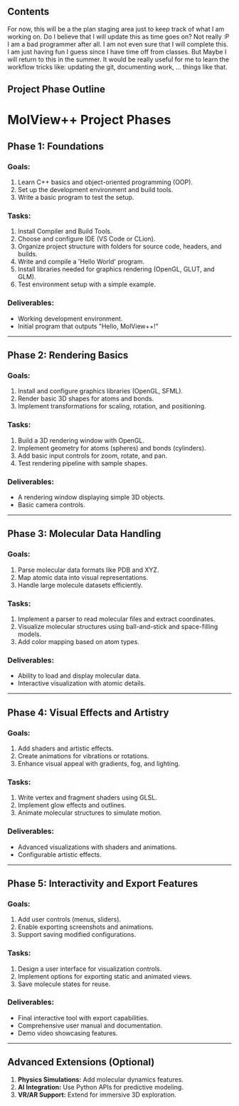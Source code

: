 ## Contents
For now, this will be a the plan staging area just to keep track of what I am working on. Do I believe that I will update this as time goes on? Not really :P I am a bad programmer after all. I am not even sure that I will complete this. I am just having fun I guess since I have time off from classes. But Maybe I will return to this in the summer. It would be really useful for me to learn the workflow tricks like: updating the git, documenting work, ... things like that. 

## Project Phase Outline

# MolView++ Project Phases

## Phase 1: Foundations
### Goals:
1. Learn C++ basics and object-oriented programming (OOP).
2. Set up the development environment and build tools.
3. Write a basic program to test the setup.

### Tasks:
1. Install Compiler and Build Tools.
2. Choose and configure IDE (VS Code or CLion).
3. Organize project structure with folders for source code, headers, and builds.
4. Write and compile a 'Hello World' program.
5. Install libraries needed for graphics rendering (OpenGL, GLUT, and GLM).
6. Test environment setup with a simple example.

### Deliverables:
- Working development environment.
- Initial program that outputs "Hello, MolView++!"

---

## Phase 2: Rendering Basics
### Goals:
1. Install and configure graphics libraries (OpenGL, SFML).
2. Render basic 3D shapes for atoms and bonds.
3. Implement transformations for scaling, rotation, and positioning.

### Tasks:
1. Build a 3D rendering window with OpenGL.
2. Implement geometry for atoms (spheres) and bonds (cylinders).
3. Add basic input controls for zoom, rotate, and pan.
4. Test rendering pipeline with sample shapes.

### Deliverables:
- A rendering window displaying simple 3D objects.
- Basic camera controls.

---

## Phase 3: Molecular Data Handling
### Goals:
1. Parse molecular data formats like PDB and XYZ.
2. Map atomic data into visual representations.
3. Handle large molecule datasets efficiently.

### Tasks:
1. Implement a parser to read molecular files and extract coordinates.
2. Visualize molecular structures using ball-and-stick and space-filling models.
3. Add color mapping based on atom types.

### Deliverables:
- Ability to load and display molecular data.
- Interactive visualization with atomic details.

---

## Phase 4: Visual Effects and Artistry
### Goals:
1. Add shaders and artistic effects.
2. Create animations for vibrations or rotations.
3. Enhance visual appeal with gradients, fog, and lighting.

### Tasks:
1. Write vertex and fragment shaders using GLSL.
2. Implement glow effects and outlines.
3. Animate molecular structures to simulate motion.

### Deliverables:
- Advanced visualizations with shaders and animations.
- Configurable artistic effects.

---

## Phase 5: Interactivity and Export Features
### Goals:
1. Add user controls (menus, sliders).
2. Enable exporting screenshots and animations.
3. Support saving modified configurations.

### Tasks:
1. Design a user interface for visualization controls.
2. Implement options for exporting static and animated views.
3. Save molecule states for reuse.

### Deliverables:
- Final interactive tool with export capabilities.
- Comprehensive user manual and documentation.
- Demo video showcasing features.

---

## Advanced Extensions (Optional)
1. **Physics Simulations:** Add molecular dynamics features.
2. **AI Integration:** Use Python APIs for predictive modeling.
3. **VR/AR Support:** Extend for immersive 3D exploration.

